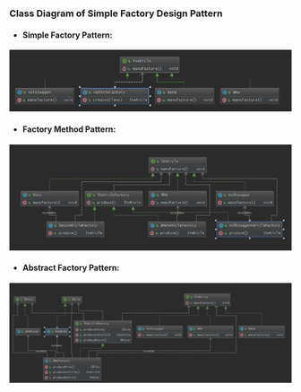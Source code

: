 
###    Class Diagram of Simple Factory Design Pattern

* #### Simple Factory Pattern:

![](https://github.com/dang-lu/design-pattern-implement/blob/master/static/images/factory/simple-factory-pattern.png)


* #### Factory Method Pattern:

![](https://github.com/dang-lu/design-pattern-implement/blob/master/static/images/factory/factory-method-pattern.png)

* #### Abstract Factory Pattern:

![](https://github.com/dang-lu/design-pattern-implement/blob/master/static/images/factory/abstract-factory-pattern.png)
